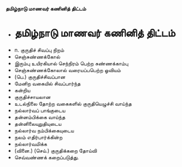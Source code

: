 **தமிழ்நாடு மாணவர் கணினித் திட்டம்**
- # தமிழ்நாடு மாணவர் கணினித் திட்டம்
- n. குருதிச் சிவப்பு நிறம்
- செஞ்சுண்ணக்கோல்
- இரும்பு உயிரகியால் செந்நிரம் பெற்ற சுண்ணக்காம்பு
- செஞ்சுண்ணக்கோலால் வரையப்பபெற்ற ஓவியம்
- (பெ.) குருதிச்சிவப்பான
- மேனிற வகையில் சிவப்பார்ந்த
- கன்றிய
- குருதிச்சாயலான
- உடல்நிலை தோற்ற வகைகளில் குருதியெழுச்சி வாய்ந்த
- நல்லார்வப் பாங்குடைய
- தன்னம்பிக்கை வாய்ந்த
- தன்னிலையுறுதியுடைய
- நல்லார்வ நம்பிக்கையுடைய
- நலம் எதிர்பார்க்கின்ற
- நல்லார்வமிக்க
- (வினை.) (செய்.) குருதிக்கறை தோய்வி
- செவ்வண்ணக் கறைப்படுத்து.

